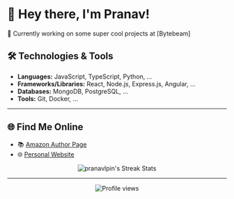 # 👋 Hey there, I'm Pranav!

🔭 Currently working on some super cool projects at [Bytebeam]

## 🛠️ Technologies & Tools

- **Languages:** JavaScript, TypeScript, Python, ...
- **Frameworks/Libraries:** React, Node.js, Express.js, Angular, ...
- **Databases:** MongoDB, PostgreSQL, ...
- **Tools:** Git, Docker, ...

---

## 🌐 Find Me Online

- 📚 [Amazon Author Page](https://www.amazon.in/stores/Pranav-Kumar/author/B0DRVVGJTM)
- 🌐 [Personal Website](https://pranavlpin.com/)

<p align="center">
  <img src="https://github-readme-streak-stats.herokuapp.com/?user=pranavlpin&theme=dark" alt="pranavlpin's Streak Stats" />
</p>

---

<p align="center">
  <img src="https://komarev.com/ghpvc/?username=pranavlpin&color=blueviolet&style=flat-square" alt="Profile views" />
</p>
